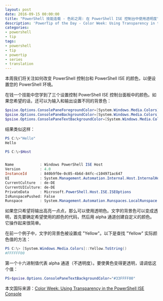 ```yaml
---
layout: post
date: 2016-09-15 00:00:00
title: "PowerShell 技能连载 - 色彩之周: 在 PowerShell ISE 控制台中使用透明度"
description: 'PowerTip of the Day - Color Week: Using Transparency in the PowerShell ISE Console'
categories:
- powershell
- tip
tags:
- powershell
- tip
- powertip
- series
- translation
---
```

本周我们将关注如何改变 PowerShell 控制台和 PowerShell ISE 的颜色，以便设置您的 PowerShell 环境。

在钱一个技能中您学到了三个设置控制 PowerShell ISE 控制台面板中的颜色。如果您希望的话，还可以为输入和输出设置不同的背景色：

```powershell
$psise.Options.ConsolePaneForegroundColor=[System.Windows.Media.Colors]::LightSkyBlue
$psise.Options.ConsolePaneBackgroundColor=[System.Windows.Media.Colors]::DarkGreen
$psise.Options.ConsolePaneTextBackgroundColor=[System.Windows.Media.Colors]::Yellow
```

结果类似这样：

```powershell
PS C:\>"Hello"
Hello

PS C:\>$Host


Name            : Windows PowerShell ISE Host
Version         : 4.0
InstanceId      : 840b9f0e-0c05-4b6d-84fc-c104971ac647
UI              : System.Management.Automation.Internal.Host.InternalHostUserInterface
CurrentCulture  : de-DE
CurrentUICulture: de-DE
PrivateData     : Microsoft.PowerShell.Host.ISE.ISEOptions
IsRunspacePushed: False
Runspace        : System.Management.Automation.Runspaces.LocalRunspace
```

如果您只希望将输出高亮一点点，那么可以使用透明色。文字的背景色可以变成透明，首先要确定希望使用的颜色的代码，然后用 alpha 通道创建自定义的颜色。它操作起来很简单。

在前一个例子中，文字的背景色被设置成 "Yellow"。以下是查找 "Yellow" 实际颜色值的方法：

```powershell
PS C:\> [System.Windows.Media.Colors]::Yellow.ToString()
#FFFFFF00
```

第一个十六进制值代表 alpha 通道（不透明度）。要使黄色变得更透明，请调低这个值：

```powershell
PS>$psise.Options.ConsolePaneTextBackgroundColor="#33FFFF00"
```

<!--more-->
本文国际来源：[Color Week: Using Transparency in the PowerShell ISE Console](http://community.idera.com/powershell/powertips/b/tips/posts/color-week-using-transparency-in-the-powershell-ise-console)
